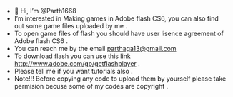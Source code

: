 - 👋 Hi, I’m @Parth1668
- I’m interested in Making games in Adobe flash CS6, you can also find out some game files uploaded by me .
- To open game files of flash you should have user lisence agreement of Adobe flash CS6 .
- You can reach me by the email parthaga13@gmail.com
- To download flash you can use this link http://www.adobe.com/go/getflashplayer   .
- Please tell me if you want tutorials also .
- Note!!! Before copying any code to upload them by yourself please take permision becuse some of my codes are copyright .

<!---
Parth1668/Parth1668 is a ✨ special ✨ repository because its `README.md` (this file) appears on your GitHub profile.
You can click the Preview link to take a look at your changes.
--->
